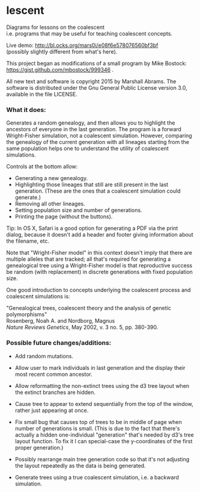 # lescent
Diagrams for lessons on the coalescent<br/>
i.e. programs that may be useful for teaching coalescent concepts.

Live demo: http://bl.ocks.org/mars0i/e08f6e578076560bf3bf<br/>
(possibly slightly different from what's here).

This project began as modifications of a small program by Mike Bostock:
https://gist.github.com/mbostock/999346 .

All new text and software is copyright 2015 by Marshall Abrams. The
software is distributed under the Gnu General Public License version
3.0, available in the file LICENSE.

### What it does:

Generates a random genealogy, and then allows you to highlight the
ancestors of everyone in the last generation.  The program is a forward
Wright-Fisher simulation, not a coalescent simulation.  However,
comparing the genealogy of the current generation with all lineages
starting from the same population helps one to understand the utility of
coalescent simulations.

Controls at the bottom allow:

* Generating a new genealogy.
* Highlighting those lineages that still are still present in the
  last generation.  (These are the ones that a coalescent simulation
  could generate.)
* Removing all other lineages.
* Setting population size and number of generations.
* Printing the page (without the buttons).

Tip: In OS X, Safari is a good option for generating a PDF via the
print dialog, because it doesn't add a header and footer giving
information about the filename, etc.

Note that "Wright-Fisher model" in this context doesn't imply that
there are multiple alleles that are tracked; all that's required for
generating a genealogical tree using a Wright-Fisher model is that
reproductive success be random (with replacement) in discrete
generations with fixed population size.

One good introduction to concepts underlying the coalescent process and
coalescent simulations is:

  "Genealogical trees, coalescent theory and the analysis of genetic polymorphisms"<br/>
  Rosenberg, Noah A. and Nordborg, Magnus<br/>
  *Nature Reviews Genetics*, May 2002, v. 3 no. 5, pp. 380-390.<br/>

### Possible future changes/additions:

* Add random mutations.

* Allow user to mark individuals in last generation and the display
their most recent common ancestor.

* Allow reformatting the non-extinct trees using the d3 tree layout when
  the extinct branches are hidden.

* Cause tree to appear to extend sequentially from the top of the window,
rather just appearing at once.

* Fix small bug that causes top of trees to be in middle of page when
  number of generations is small.  (This is due to the fact that there's
  actually a hidden one-individual "generation" that's needed by d3's
  tree layout function.  To fix it I can special-case the y-coordinates
  of the first proper generation.)

* Possibly rearrange main tree generation code so that it's not adjusting the
  layout repeatedly as the data is being generated.

* Generate trees using a true coalescent simulation, i.e. a backward
simulation.
